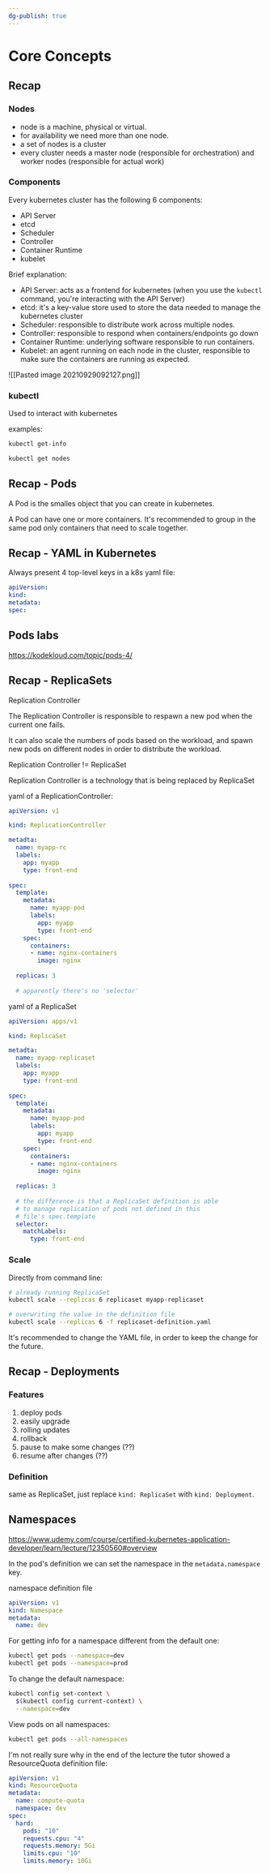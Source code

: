 ```yaml
---
dg-publish: true
---
```

# Core Concepts

## Recap

### Nodes

- node is a machine, physical or virtual.
- for availability we need more than one node.
- a set of nodes is a cluster
- every cluster needs a master node (responsible for orchestration) and worker nodes (responsible for actual work)

### Components

Every kubernetes cluster has the following 6 components:

- API Server
- etcd
- Scheduler
- Controller
- Container Runtime
- kubelet

Brief explanation:

- API Server: acts as a frontend for kubernetes (when you use the `kubectl` command, you're interacting with the API Server)
- etcd: it's a key-value store used to store the data needed to manage the kubernetes cluster
- Scheduler: responsible to distribute work across multiple nodes.
- Controller: responsible to respond when containers/endpoints go down
- Container Runtime: underlying software responsible to run containers.
- Kubelet: an agent running on each node in the cluster, responsible to make sure the containers are running as expected.

![[Pasted image 20210929092127.png]]

### kubectl

Used to interact with kubernetes

examples:
```bash
kubectl get-info

kubectl get nodes
```

## Recap - Pods

A Pod is the smalles object that you can create in kubernetes.

A Pod can have one or more containers. It's recommended to group in the same pod only containers that need to scale together.


## Recap - YAML in Kubernetes

Always present 4 top-level keys in a k8s yaml file:
```yaml
apiVersion: 
kind: 
metadata: 
spec: 
```

## Pods labs

<https://kodekloud.com/topic/pods-4/>



## Recap - ReplicaSets

Replication Controller

The Replication Controller is responsible to respawn a new pod when the current one fails.

It can also scale the numbers of pods based on the workload, and spawn new pods on different nodes in order to distribute the workload.

Replication Controller != ReplicaSet

Replication Controller is a technology that is being replaced by ReplicaSet

yaml of a ReplicationController:
```yaml
apiVersion: v1

kind: ReplicationController

metadta:
  name: myapp-rc
  labels:
    app: myapp
    type: front-end
    
spec:
  template:
    metadata:
      name: myapp-pod
      labels:
        app: myapp
        type: front-end
    spec:
      containers:
      - name: nginx-containers
        image: nginx
        
  replicas: 3
  
  # apparently there's no 'selector'
```


yaml of a ReplicaSet
```yaml
apiVersion: apps/v1

kind: ReplicaSet

metadta:
  name: myapp-replicaset
  labels:
    app: myapp
    type: front-end
    
spec:
  template:
    metadata:
      name: myapp-pod
      labels:
        app: myapp
        type: front-end
    spec:
      containers:
      - name: nginx-containers
        image: nginx
        
  replicas: 3
  
  # the difference is that a ReplicaSet definition is able
  # to manage replication of pods not defined in this
  # file's spec.template
  selector:
    matchLabels:
      type: front-end
```


### Scale

Directly from command line:
```bash
# already running ReplicaSet
kubectl scale --replicas 6 replicaset myapp-replicaset

# overwriting the value in the definition file
kubectl scale --replicas 6 -f replicaset-definition.yaml
```

It's recommended to change the YAML file, in order to keep the change for the future.


## Recap - Deployments

### Features

1. deploy pods
2. easily upgrade
3. rolling updates
4. rollback
5. pause to make some changes (??)
6. resume after changes (??)


### Definition

same as ReplicaSet, just replace `kind: ReplicaSet` with `kind: Deployment`.


## Namespaces

<https://www.udemy.com/course/certified-kubernetes-application-developer/learn/lecture/12350560#overview>

In the pod's definition we can set the namespace in the `metadata.namespace` key.

namespace definition file
```yaml
apiVersion: v1
kind: Namespace
metadata:
  name: dev
```

For getting info for a namespace different from the default one:
```bash
kubectl get pods --namespace=dev
kubectl get pods --namespace=prod
```

To change the default namespace:
```bash
kubectl config set-context \
  $(kubectl config current-context) \
  --namespace=dev
```

View pods on all namespaces:
```bash
kubectl get pods --all-namespaces
```

I'm not really sure why in the end of the lecture the tutor showed a ResourceQuota definition file:
```yaml
apiVersion: v1
kind: ResourceQuota
metadata:
  name: compute-quota
  namespace: dev
spec:
  hard:
    pods: "10"
    requests.cpu: "4"
    requests.memory: 5Gi
    limits.cpu: "10"
    limits.memory: 10Gi
```


